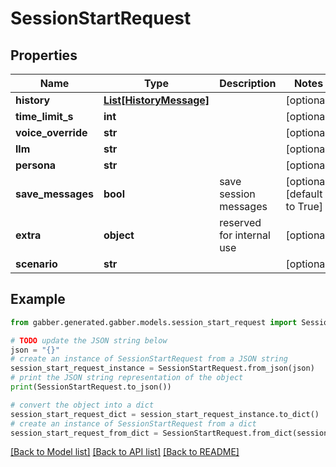 # SessionStartRequest


## Properties

Name | Type | Description | Notes
------------ | ------------- | ------------- | -------------
**history** | [**List[HistoryMessage]**](HistoryMessage.md) |  | [optional] 
**time_limit_s** | **int** |  | [optional] 
**voice_override** | **str** |  | [optional] 
**llm** | **str** |  | [optional] 
**persona** | **str** |  | [optional] 
**save_messages** | **bool** | save session messages | [optional] [default to True]
**extra** | **object** | reserved for internal use | [optional] 
**scenario** | **str** |  | [optional] 

## Example

```python
from gabber.generated.gabber.models.session_start_request import SessionStartRequest

# TODO update the JSON string below
json = "{}"
# create an instance of SessionStartRequest from a JSON string
session_start_request_instance = SessionStartRequest.from_json(json)
# print the JSON string representation of the object
print(SessionStartRequest.to_json())

# convert the object into a dict
session_start_request_dict = session_start_request_instance.to_dict()
# create an instance of SessionStartRequest from a dict
session_start_request_from_dict = SessionStartRequest.from_dict(session_start_request_dict)
```
[[Back to Model list]](../README.md#documentation-for-models) [[Back to API list]](../README.md#documentation-for-api-endpoints) [[Back to README]](../README.md)


